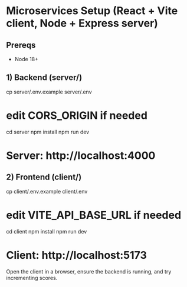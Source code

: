 # Microservices Setup (React + Vite client, Node + Express server)

## Prereqs
- Node 18+

## 1) Backend (server/)
cp server/.env.example server/.env
# edit CORS_ORIGIN if needed
cd server
npm install
npm run dev
# Server: http://localhost:4000

## 2) Frontend (client/)
cp client/.env.example client/.env
# edit VITE_API_BASE_URL if needed
cd client
npm install
npm run dev
# Client: http://localhost:5173

Open the client in a browser, ensure the backend is running, and try incrementing scores.
